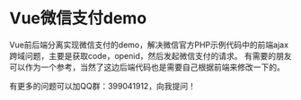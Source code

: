 # Vue微信支付demo

Vue前后端分离实现微信支付的demo，解决微信官方PHP示例代码中的前端ajax跨域问题，主要是获取code，openid，然后发起微信支付的请求。
有需要的朋友可以作为一个参考，当然了这边后端代码也是需要自己根据前端来修改一下的。

有更多的问题可以加QQ群：399041912，向我提问！
